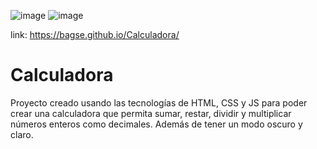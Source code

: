 ![image](https://user-images.githubusercontent.com/102260190/209844483-3f12c4e9-b9b1-4cce-a818-d90fd99a7749.png)
![image](https://user-images.githubusercontent.com/102260190/209844516-a47a206a-e481-4dbf-a7a1-94314a7915fa.png)

link: https://bagse.github.io/Calculadora/

# Calculadora
Proyecto creado usando las tecnologías de HTML, CSS y JS para poder crear una calculadora que permita sumar, restar, dividir y multiplicar números enteros como decimales. Además de tener un modo oscuro y claro.

